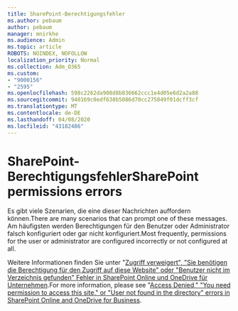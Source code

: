 ```yaml
---
title: SharePoint-Berechtigungsfehler
ms.author: pebaum
author: pebaum
manager: mnirkhe
ms.audience: Admin
ms.topic: article
ROBOTS: NOINDEX, NOFOLLOW
localization_priority: Normal
ms.collection: Adm_O365
ms.custom:
- "9000156"
- "2595"
ms.openlocfilehash: 598c2262da908d8b836662ccc1e4d05e6d2a2a88
ms.sourcegitcommit: 940169c0edf638b5086d70cc275049f01dcff3cf
ms.translationtype: MT
ms.contentlocale: de-DE
ms.lasthandoff: 04/08/2020
ms.locfileid: "43182486"
---
```

# <a name="sharepoint-permissions-errors"></a><span data-ttu-id="01221-102">SharePoint-Berechtigungsfehler</span><span class="sxs-lookup"><span data-stu-id="01221-102">SharePoint permissions errors</span></span>

<span data-ttu-id="01221-103">Es gibt viele Szenarien, die eine dieser Nachrichten auffordern können.</span><span class="sxs-lookup"><span data-stu-id="01221-103">There are many scenarios that can prompt one of these messages.</span></span> <span data-ttu-id="01221-104">Am häufigsten werden Berechtigungen für den Benutzer oder Administrator falsch konfiguriert oder gar nicht konfiguriert.</span><span class="sxs-lookup"><span data-stu-id="01221-104">Most frequently, permissions for the user or administrator are configured incorrectly or not configured at all.</span></span> 

<span data-ttu-id="01221-105">Weitere Informationen finden Sie unter "[Zugriff verweigert", "Sie benötigen die Berechtigung für den Zugriff auf diese Website" oder "Benutzer nicht im Verzeichnis gefunden" Fehler in SharePoint Online und OneDrive für Unternehmen](https://docs.microsoft.com/sharepoint/support/administration/access-denied-or-need-permission-error-sharepoint-online-or-onedrive-for-business).</span><span class="sxs-lookup"><span data-stu-id="01221-105">For more information, please see "[Access Denied," "You need permission to access this site," or "User not found in the directory" errors in SharePoint Online and OneDrive for Business](https://docs.microsoft.com/sharepoint/support/administration/access-denied-or-need-permission-error-sharepoint-online-or-onedrive-for-business).</span></span>
